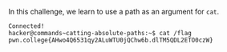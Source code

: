In this challenge, we learn to use a path as an argument for `cat`. 
```
Connected!
hacker@commands~catting-absolute-paths:~$ cat /flag
pwn.college{AHwo4Q6531qy2ALuWTU0jQChw6b.dlTM5QDL2ETO0czW}
```

